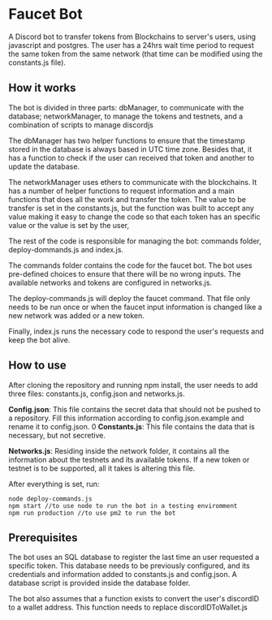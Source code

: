 # Faucet Bot

A Discord bot to transfer tokens from Blockchains to server's users, using javascript and postgres. The user has a 24hrs wait time period to request the same token from the same network (that time can be modified using the constants.js file).

## How it works
The bot is divided in three parts: dbManager, to communicate with the database; networkManager, to manage the tokens and testnets, and a combination of scripts to manage discordjs

The dbManager has two helper functions to ensure that the timestamp stored in the database is always based in UTC time zone. Besides that, it has a function to check if the user can received that token and another to update the database.

The networkManager uses ethers to communicate with the blockchains. It has a number of helper functions to request information and a main functions that does all the work and transfer the token. The value to be transfer is set in the constants.js, but the function was built to accept any value making it easy to change the code so that each token has an specific value or the value is set by the user,

The rest of the code is responsible for managing the bot: commands folder, deploy-dommands.js and index.js.
 
The commands folder contains the code for the faucet bot. The bot uses pre-defined choices to ensure that there will be no wrong inputs. The available networks and tokens are configured in networks.js.

The deploy-commands.js will deploy the faucet command. That file only needs to be run once or when the faucet input information is changed like a new network was added or a new token. 

Finally, index.js runs the necessary code to respond the user's requests and keep the bot alive.
## How to use

After cloning the repository and running npm install, the user needs to add three files: constants.js, config.json and networks.js.

**Config.json**: This file contains the secret data that should not be pushed to a repository. Fill this information according to config.json.example and rename it to config.json.
0
**Constants.js**: This file contains the data that is necessary, but not secretive. 

**Networks.js**: Residing inside the network folder, it contains all the information about the testnets and its available tokens. If a new token or testnet is to be supported, all it takes is altering this file.

After everything is set, run:

	node deploy-commands.js
	npm start //to use node to run the bot in a testing enviromment 
	npm run production //to use pm2 to run the bot
 

## Prerequisites
The bot uses an SQL database to register the last time an user requested a specific token. This database needs to be previously configured, and its credentials and information added to constants.js and config.json. A database script is provided inside the database folder.

The bot also assumes that a function exists to convert the user's discordID to a wallet address. This function needs to replace discordIDToWallet.js
